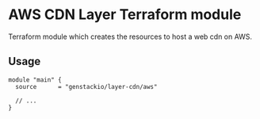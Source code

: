 # AWS CDN Layer Terraform module

Terraform module which creates the resources to host a web cdn on AWS.

## Usage

```hcl
module "main" {
  source      = "genstackio/layer-cdn/aws"

  // ...
}
```
